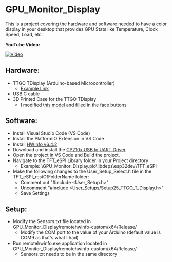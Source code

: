 # GPU_Monitor_Display

This is a project covering the hardware and software needed to have a color display in your desktop that provides GPU Stats like Temperature, Clock Speed, Load, etc.

**YouTube Video:**

[![Video](https://img.youtube.com/vi/c35jJTC9yYk/0.jpg)](https://www.youtube.com/watch?v=c35jJTC9yYk)

## Hardware:
* TTGO TDisplay (Arduino-based Microcontroller)
  * [Example Link](https://www.aliexpress.com/item/4000059428373.html?spm=a2g0s.9042311.0.0.493c4c4dIXBpsw)
* USB C cable
* 3D Printed Case for the TTGO TDisplay
  * I modified [this model](https://www.thingiverse.com/thing:4501444) and filled in the face buttons

## Software:
* Install Visual Studio Code (VS Code)
* Install the PlatformIO Extension in VS Code
* Install [HWInfo v6.4.2](https://www.fosshub.com/HWiNFO-old.html?dwl=hwi_642.exe)
* Download and install the [CP210x USB to UART Driver](https://www.silabs.com/products/development-tools/software/usb-to-uart-bridge-vcp-drivers)
* Open the project in VS Code and Build the project.
* Navigate to the TFT_eSPI Library folder in your Project directory
  * Example: \GPU_Monitor_Display\.pio\libdeps\esp32dev\TFT_eSPI
* Make the following changes to the User_Setup_Select.h file in the TFT_eSPI_restOfFolderName folder:
  * Comment out "#include <User_Setup.h>"
  * Uncomment "#include <User_Setups/Setup25_TTGO_T_Display.h>"
  * Save Settings

## Setup:
* Modify the Sensors.txt file located in GPU_Monitor_Display/remotehwinfo-custom/x64/Release/
  * Modify the COM port to the value of your Arduino (default value is COM9 as that's what I had)
* Run remotehwinfo.exe application located in GPU_Monitor_Display/remotehwinfo-custom/x64/Release/
  * Sensors.txt needs to be in the same directory
